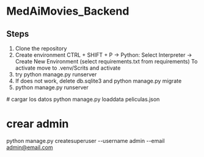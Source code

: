 # MedAiMovies_Backend

## Steps

1. Clone the repository
2. Create environment CTRL + SHIFT + P -> Python: Select Interpreter -> Create New Environment (select requirements.txt from requirements) To activate move to .venv/Scrits and activate
3. try python manage.py runserver 
4. If does not work, delete db.sqlite3 and python manage.py migrate
5. python manage.py runserver

# cargar los datos
python manage.py loaddata peliculas.json

# crear admin
python manage.py createsuperuser --username admin --email admin@email.com
